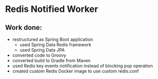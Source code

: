 # Redis Notified Worker

## Work done:
  * restructured as Spring Boot application
    * used Spring Data Redis framework
	* used Spring Data JPA
  * converted code to Groovy
  * converted build to Gradle from Maven
  * used Redis key events notification instead of blocking pop operation
  * created custom Redis Docker image to use custom redis.conf
